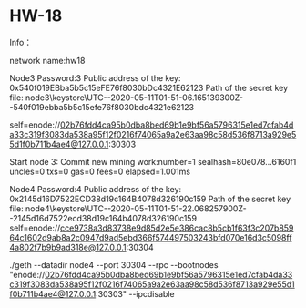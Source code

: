 # HW-18

Info： 

network name:hw18

Node3
Password:3
Public address of the key:   0x540f019EBba5b5c15eFE76f8030bDc4321E62123
Path of the secret key file: node3\keystore\UTC--2020-05-11T01-51-06.165139300Z--540f019ebba5b5c15efe76f8030bdc4321e62123

self=enode://02b76fdd4ca95b0dba8bed69b1e9bf56a5796315e1ed7cfab4da33c319f3083da538a95f12f0216f74065a9a2e63aa98c58d536f8713a929e55d1f0b711b4ae4@127.0.0.1:30303

Start node 3: Commit new mining work:number=1 sealhash=80e078…6160f1 uncles=0 txs=0 gas=0 fees=0 elapsed=1.001ms

Node4
Password:4
Public address of the key:   0x2145d16D7522ECD38d19c164B4078d326190c159
Path of the secret key file: node4\keystore\UTC--2020-05-11T01-51-22.068257900Z--2145d16d7522ecd38d19c164b4078d326190c159
self=enode://cce9738a3d83738e9d85d2e5e386cac8b5cb1f63f3c207b85964c1602d9ab8a2c0947d9ad5ebd366f574497503243bfd070e16d3c5098ff4a802f7b9b9ad318e@127.0.0.1:30304



./geth --datadir node4 --port 30304 --rpc --bootnodes "enode://02b76fdd4ca95b0dba8bed69b1e9bf56a5796315e1ed7cfab4da33c319f3083da538a95f12f0216f74065a9a2e63aa98c58d536f8713a929e55d1f0b711b4ae4@127.0.0.1:30303" --ipcdisable